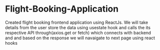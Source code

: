 # Flight-Booking-Application
Created flight booking frontend application using ReactJs.
 We will take details from the user store the data using usestate hook and calls the its respective API through(axios.get or fetch) which connects with backend and and based on the response we will navaigate to next page using react hooks




